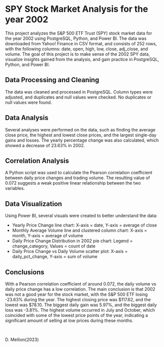 # SPY Stock Market Analysis for the year 2002

This project analyzes the S&P 500 ETF Trust (SPY) stock market data for the year 2002 using PostgreSQL, Python, and Power BI. The data was downloaded from Yahoo! Finance in CSV format, and consists of 252 rows, with the following columns: date, open, high, low, close, adj_close, and volume. The goal of this project is to make sense of the 2002 SPY data, visualize insights gained from the analysis, and gain practice in PostgreSQL, Python, and Power BI.

## Data Processing and Cleaning

The data was cleaned and processed in PostgreSQL. Column types were adjusted, and duplicates and null values were checked. No duplicates or null values were found.

## Data Analysis

Several analyses were performed on the data, such as finding the average close price, the highest and lowest close prices, and the largest single-day gains and losses. The yearly percentage change was also calculated, which showed a decrease of 23.63% in 2002.

## Correlation Analysis

A Python script was used to calculate the Pearson correlation coefficient between daily price changes and trading volume. The resulting value of 0.072 suggests a weak positive linear relationship between the two variables.

## Data Visualization

Using Power BI, several visuals were created to better understand the data:

- Yearly Price Change line chart: X-axis = date, Y-axis = average of close
- Monthly Average Volume line and clustered column chart: X-axis = month, Y-axis = average of volume
- Daily Price Change Distribution in 2002 pie chart: Legend = change_category, Values = count of date
- Daily Price Change vs Daily Volume scatter plot: X-axis = daily_pct_change, Y-axis = sum of volume

## Conclusions

With a Pearson correlation coefficient of around 0.072, the daily volume vs daily price change has a low correlation. The main conclusion is that 2002 was not a good year for the stock market, with the S&P 500 ETF losing -23.63% during the year. The highest closing price was $117.62, and the lowest was $78.10. The biggest daily gain was 5.97%, and the biggest daily loss was -3.81%. The highest volume occurred in July and October, which coincided with some of the lowest price points of the year, indicating a significant amount of selling at low prices during these months.

<br>

D. Mellion(2023)

<br>
